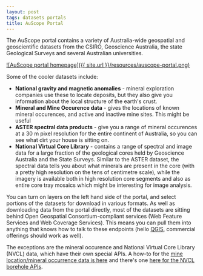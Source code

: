 ```yaml
---
layout: post
tags: datasets portals
title: AuScope Portal
---
```


The AuScope portal contains a variety of Australia-wide geospatial and geoscientific datasets from the CSIRO, Geoscience Australia, the state Geological Surveys and several Australian universities.

[![AuScope portal homepage]({{ site.url }}/resources/auscope-portal.png)](http://portal.auscope.org/ "AuScope portal")

Some of the cooler datasets include:

- **National gravity and magnetic anomalies** - mineral exploration companies use these to locate deposits, but they also give you information about the local structure of the earth's crust.
- **Mineral and Mine Occurence data** - gives the locations of known mineral occurences, and active and inactive mine sites. This might be useful
- **ASTER spectral data products** - give you a range of mineral occurences at a 30 m pixel resolution for the entire continent of Australia, so you can see what dirt your house is sitting on.
- **National Virtual Core Library** - contains a range of spectral and image data for a large fraction of the geological cores held by Geoscience Australia and the State Surveys. Similar to the ASTER dataset, the spectral data tells you about what minerals are present in the core (with a pretty high resolution on the tens of centimetre scale), while the imagery is available both in high resolution core segments and also as entire core tray mosaics which might be interesting for image analysis.

You can turn on layers on the left hand side of the portal, and select portions of the datasets for download in various formats. As well as downloading data from the portal directly, most of the datasets are sitting behind Open Geospatial Consortium-compliant services (Web Feature Services and Web Coverage Services). This means you can pull them into anything that knows how to talk to these endpoints (hello [QGIS](http://www.qgis.org/en/site/), commercial offerings should work as well).

The exceptions are the mineral occurence and National Virtual Core Library (NVCL) data, which have their own special APIs. A how-to for the [mine location/mineral occurrence data is here](https://twiki.auscope.org/wiki/CoreLibrary/ERMLGovHackOerview) and there's one [here for the NVCL borehole APIs](https://twiki.auscope.org/wiki/CoreLibrary/NVCLGovHackOverview).
